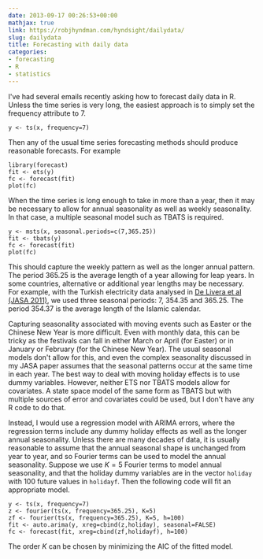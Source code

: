 ```yaml
---
date: 2013-09-17 00:26:53+00:00
mathjax: true
link: https://robjhyndman.com/hyndsight/dailydata/
slug: dailydata
title: Forecasting with daily data
categories:
- forecasting
- R
- statistics
---
```


I've had several emails recently asking how to forecast daily data in R. Unless the time series is very long, the easiest approach is to simply set the frequency attribute to 7.

```
y <- ts(x, frequency=7)
```

Then any of the usual time series forecasting methods should produce reasonable forecasts. For example

```
library(forecast)
fit <- ets(y)
fc <- forecast(fit)
plot(fc)
```

When the time series is long enough to take in more than a year, then it may be necessary to allow for annual seasonality as well as weekly seasonality. In that case, a multiple seasonal model such as TBATS is required.

```
y <- msts(x, seasonal.periods=c(7,365.25))
fit <- tbats(y)
fc <- forecast(fit)
plot(fc)
```

This should capture the weekly pattern as well as the longer annual pattern. The period 365.25 is the average length of a year allowing for leap years. In some countries, alternative or additional year lengths may be necessary. For example, with the Turkish electricity data analysed in [De Livera et al (JASA 2011)](/publications/complex-seasonality/), we used three seasonal periods: 7, 354.35 and 365.25. The period 354.37 is the average length of the Islamic calendar.

Capturing seasonality associated with moving events such as Easter or the Chinese New Year is more difficult. Even with monthly data, this can be tricky as the festivals can fall in either March or April (for Easter) or in January or February (for the Chinese New Year). The usual seasonal models don't allow for this, and even the complex seasonality discussed in my JASA paper assumes that the seasonal patterns occur at the same time in each year. The best way to deal with moving holiday effects is to use dummy variables. However, neither ETS nor TBATS models allow for covariates.  A state space model of the same form as TBATS but with multiple sources of error and covariates could be used, but I don't have any R code to do that.

Instead, I would use a regression model with ARIMA errors, where the regression terms include any dummy holiday effects as well as the longer annual seasonality. Unless there are many decades of data, it is usually reasonable to assume that the annual seasonal shape is unchanged from year to year, and so Fourier terms can be used to model the annual seasonality. Suppose we use $K=5$ Fourier terms to model annual seasonality, and that the holiday dummy variables are in the vector `holiday` with 100 future values in `holidayf`. Then the following code will fit an appropriate model.

```
y <- ts(x, frequency=7)
z <- fourier(ts(x, frequency=365.25), K=5)
zf <- fourier(ts(x, frequency=365.25), K=5, h=100)
fit <- auto.arima(y, xreg=cbind(z,holiday), seasonal=FALSE)
fc <- forecast(fit, xreg=cbind(zf,holidayf), h=100)
```

The order $K$ can be chosen by minimizing the AIC of the fitted model.
